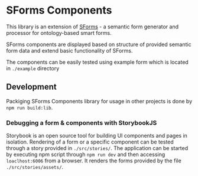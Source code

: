 # SForms Components

This library is an extension of [SForms](https://github.com/kbss-cvut/s-forms) - a semantic form generator and processor for ontology-based smart forms.

SForms components are displayed based on structure of provided semantic form data and extend basic functionality of SForms.

The components can be easily tested using example form which is located in `./example` directory

## Development

Packiging SForms Components library for usage in other projects is done by `npm run build:lib`.

### Debugging a form & components with StorybookJS

Storybook is an open source tool for building UI components and pages in isolation. Rendering of a form or a specific component can be tested through a story provided in `./src/stories/`. The application can be started by executing npm script through `npm run dev` and then accessing `loaclhost:6006` from a browser. It renders the forms provided by the file `./src/stories/assets/`.
